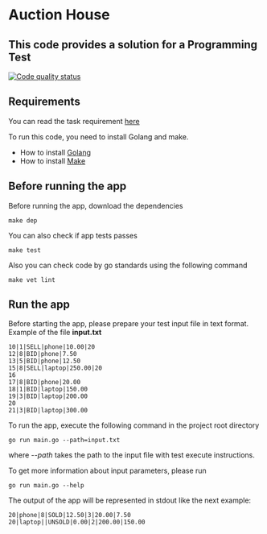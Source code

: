# Auction House

## This code provides a solution for a Programming Test


[![Code quality status](https://github.com/senseyman/auction-house-algorithm/actions/workflows/test-on-push.yml/badge.svg)](https://github.com/senseyman/auction-house-algorithm/actions/workflows/test-on-push.yml)


## Requirements
You can read the task requirement [here](./requirements.md)

To run this code, you need to install Golang and make.
* How to install [Golang](https://go.dev/doc/install)
* How to install [Make](https://www.gnu.org/software/make/)

## Before running the app
Before running the app, download the dependencies
```shell
make dep
```

You can also check if app tests passes
```shell
make test 
```

Also you can check code by go standards using the following command
```shell
make vet lint
```

## Run the app
Before starting the app, please prepare your test input file in text format.
Example of the file **input.txt**
```text
10|1|SELL|phone|10.00|20
12|8|BID|phone|7.50
13|5|BID|phone|12.50
15|8|SELL|laptop|250.00|20
16
17|8|BID|phone|20.00
18|1|BID|laptop|150.00
19|3|BID|laptop|200.00
20
21|3|BID|laptop|300.00
```

To run the app, execute the following command in the project root directory
```shell
go run main.go --path=input.txt
```
where *--path* takes the path to the input file with test execute instructions.

To get more information about input parameters, please run
```shell
go run main.go --help
```

The output of the app will be represented in stdout like the next example:
```text
20|phone|8|SOLD|12.50|3|20.00|7.50
20|laptop||UNSOLD|0.00|2|200.00|150.00
```